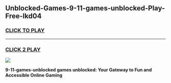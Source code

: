 
## Unblocked-Games-9-11-games-unblocked-Play-Free-lkd04
<h3>
<a href="https://premium76.site?title=9-11-games-unblocked&ref=15A">CLICK TO PLAY</a></h3>
<hr>

<h3>
<a href="https://premium76.site?title=9-11-games-unblocked&ref=15A">CLICK 2 PLAY</a>
  
</h3>

<a href="https://premium76.site?title=9-11-games-unblocked&ref=15A"><img src="https://clearcache.store/games.png"></a>


**9-11-games-unblocked games unblocked: Your Gateway to Fun and Accessible Online Gaming**
